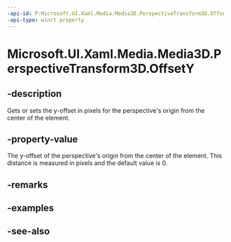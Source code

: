 ```yaml
---
-api-id: P:Microsoft.UI.Xaml.Media.Media3D.PerspectiveTransform3D.OffsetY
-api-type: winrt property
---
```


<!-- Property syntax
public double OffsetY { get;  set; }
-->

# Microsoft.UI.Xaml.Media.Media3D.PerspectiveTransform3D.OffsetY

## -description
Gets or sets the y-offset in pixels for the perspective's origin from the center of the element.

## -property-value
The y-offset of the perspective's origin from the center of the element. This distance is measured in pixels and the default value is 0.

## -remarks

## -examples

## -see-also
